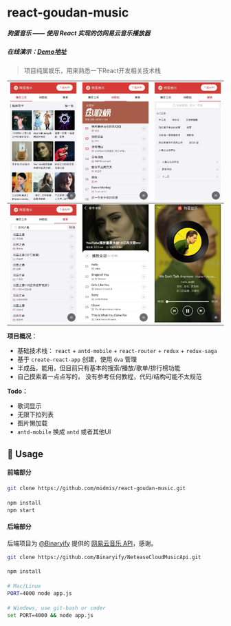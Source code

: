 # react-goudan-music

##### 狗蛋音乐 —— 使用 React 实现的仿网易云音乐播放器

##### 在线演示：[Demo地址](http://jaysonl.top/goudan-music)

> 项目纯属娱乐，用来熟悉一下React开发相关技术栈
>

| ![recommend](img/recommend.jpg) |  ![toplist](img/toplist.jpg)  |  ![search](img/search.jpg)   |
| ------------------------------- | ---- | ---- |
| ![result](img/result.jpg)  |  ![listpane](img/listpane.jpg)  |  ![playpane](img/playpane.jpg)  |



**项目概况**：

- 基础技术栈： `react` + `antd-mobile` + `react-router` + `redux` + `redux-saga`
- 基于 `create-react-app` 创建，使用 `dva` 管理
- 半成品，能用，但目前只有基本的搜索/播放/歌单/排行榜功能
- 自己摸索着一点点写的， 没有参考任何教程，代码/结构可能不太规范

**Todo：**

- 歌词显示
- 无限下拉列表
- 图片懒加载
- `antd-mobile` 换成 `antd` 或者其他UI



## 🔨 Usage

#### 前端部分

```bash
git clone https://github.com/midmis/react-goudan-music.git

npm install
npm start
```



#### 后端部分

后端项目为 [@Binaryify](https://github.com/Binaryify/NeteaseCloudMusicApi) 提供的 [网易云音乐 API](https://github.com/Binaryify/NeteaseCloudMusicApi)，感谢。

```bash
git clone https://github.com/Binaryify/NeteaseCloudMusicApi.git

npm install

# Mac/Linux
PORT=4000 node app.js

# Windows, use git-bash or cmder
set PORT=4000 && node app.js

```


